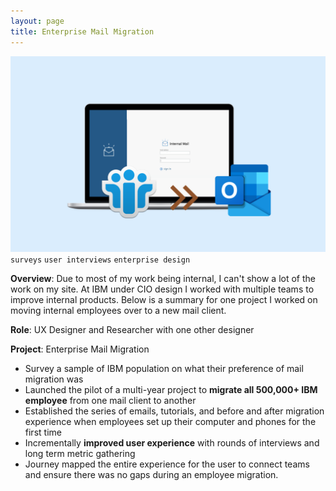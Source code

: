 ```yaml
---
layout: page
title: Enterprise Mail Migration
---
```


![mailmigration](/images/ibm-mail.png)
`surveys` `user interviews` `enterprise design`

**Overview**: Due to most of my work being internal, I can't show a lot of the work on my site. At IBM under CIO design I worked with multiple teams to improve internal products. Below is a summary for one project I worked on moving internal employees over to a new mail client.  

**Role**: UX Designer and Researcher with one other designer

**Project**: Enterprise Mail Migration

-  Survey a sample of IBM population on what their preference of mail migration was
- Launched the pilot of a multi-year project to **migrate all 500,000+ IBM employee** from one mail client to another
- Established the series of emails, tutorials, and before and after migration experience when employees set up their computer and phones for the first time
- Incrementally **improved user experience** with rounds of interviews and long term metric gathering
- Journey mapped the entire experience for the user to connect teams and ensure there was no gaps during an employee migration.
